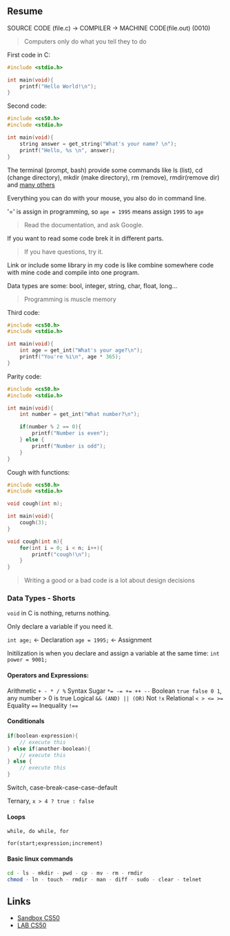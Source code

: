 ## Resume

SOURCE CODE (file.c) -> COMPILER -> MACHINE CODE(file.out) (0010)

> Computers only do what you tell they to do

First code in C:

```c
#include <stdio.h>

int main(void){
    printf("Hello World!\n");
}
```

Second code:

```c
#include <cs50.h>
#include <stdio.h>

int main(void){
    string answer = get_string("What's your name? \n");
    printf("Hello, %s \n", answer);
}
```

The terminal (prompt, bash) provide some commands like ls (list), cd (change directory), mkdir (make directory), rm (remove), rmdir(remove dir) and [many others](https://ss64.com/bash/)

Everything you can do with your mouse, you also do in command line.

'=' is assign in programming, so `age = 1995` means assign `1995` to `age`

> Read the documentation, and ask Google.

If you want to read some code brek it in different parts.

> If you have questions, try it.

Link or include some library in my code is like combine somewhere code with mine code and compile into one program.

Data types are some: bool, integer, string, char, float, long...

> Programming is muscle memory

Third code:

```c
#include <cs50.h>
#include <stdio.h>

int main(void){
    int age = get_int("What's your age?\n");
    printf("You're %i\n", age * 365);
}
```

Parity code:

```c
#include <cs50.h>
#include <stdio.h>

int main(void){
    int number = get_int("What number?\n");

    if(number % 2 == 0){
        printf("Number is even");
    } else {
        printf("Number is odd");
    }
}
```

Cough with functions:

```c
#include <cs50.h>
#include <stdio.h>

void cough(int n);

int main(void){
    cough(3);
}

void cough(int n){
    for(int i = 0; i < n; i++){
        printf("cough!\n");
    }
}
```

> Writing a good or a bad code is a lot about design decisions

### Data Types - Shorts

`void` in C is nothing, returns nothing.

Only declare a variable if you need it.

`int age;` <- Declaration
`age = 1995;` <- Assignment

Initilization is when you declare and assign a variable at the same time:
`int power = 9001;`

#### Operators and Expressions:

Arithmetic `+ - * / %`
Syntax Sugar `*= -= += ++ --`
Boolean `true false 0 1`, any number > 0 is true
Logical `&& (AND) || (OR)`
Not `!x`
Relational `< > <= >=`
Equality `==`
Inequality `!==`

#### Conditionals

```c
if(boolean-expression){
    // execute this
} else if(another-boolean){
    // execute this
} else {
    // execute this
}
```

Switch, case-break-case-case-default

Ternary, `x > 4 ? true : false`

#### Loops

`while, do while, for`

`for(start;expression;increment)`

#### Basic linux commands

```bash
cd - ls - mkdir - pwd - cp - mv - rm - rmdir
chmod - ln - touch - rmdir - man - diff - sudo - clear - telnet
```

## Links

- [Sandbox CS50](https://sandbox.cs50.io)
- [LAB CS50](https://lab.cs50.io/)
